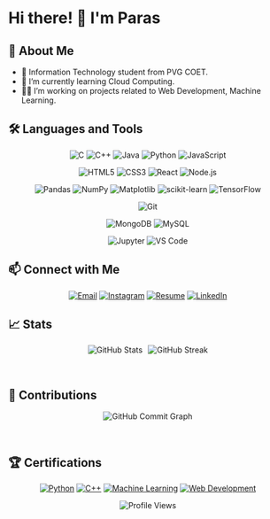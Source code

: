 # Hi there! 👋 I'm Paras

## 🚀 About Me

- 📝 Information Technology student from PVG COET.
- 🌱 I’m currently learning Cloud Computing.
- 👨‍💻 I’m working on projects related to Web Development, Machine Learning.

## 🛠️ Languages and Tools
<div align="center">
  
  ![C](https://img.shields.io/badge/-C-232323?style=for-the-badge&logo=c&logoColor=white)
  ![C++](https://img.shields.io/badge/-C++-232323?style=for-the-badge&logo=c%2B%2B&logoColor=white)
  ![Java](https://img.shields.io/badge/-Java-232323?style=for-the-badge&logo=java&logoColor=white)
  ![Python](https://img.shields.io/badge/-Python-232323?style=for-the-badge&logo=python&logoColor=white)
  ![JavaScript](https://img.shields.io/badge/-JavaScript-232323?style=for-the-badge&logo=javascript&logoColor=white)
  
  ![HTML5](https://img.shields.io/badge/-HTML5-232323?style=for-the-badge&logo=html5&logoColor=white)
  ![CSS3](https://img.shields.io/badge/-CSS3-232323?style=for-the-badge&logo=css3&logoColor=white)
  ![React](https://img.shields.io/badge/-React-232323?style=for-the-badge&logo=react&logoColor=white)
  ![Node.js](https://img.shields.io/badge/-Node.js-232323?style=for-the-badge&logo=node.js&logoColor=white)
  
  ![Pandas](https://img.shields.io/badge/-Pandas-232323?style=for-the-badge&logo=pandas&logoColor=white)
  ![NumPy](https://img.shields.io/badge/-NumPy-232323?style=for-the-badge&logo=numpy&logoColor=white)
  ![Matplotlib](https://img.shields.io/badge/-Matplotlib-232323?style=for-the-badge&logo=matplotlib&logoColor=white)
  ![scikit-learn](https://img.shields.io/badge/-Scikit--Learn-232323?style=for-the-badge&logo=scikit-learn&logoColor=white)
  ![TensorFlow](https://img.shields.io/badge/-TensorFlow-232323?style=for-the-badge&logo=tensorflow&logoColor=white)
  
  ![Git](https://img.shields.io/badge/-Git-232323?style=for-the-badge&logo=git&logoColor=white)
  
  ![MongoDB](https://img.shields.io/badge/-MongoDB-232323?style=for-the-badge&logo=mongodb&logoColor=white)
  ![MySQL](https://img.shields.io/badge/-MySQL-232323?style=for-the-badge&logo=mysql&logoColor=white)
  
  ![Jupyter](https://img.shields.io/badge/-Jupyter-232323?style=for-the-badge&logo=jupyter&logoColor=white)
  ![VS Code](https://img.shields.io/badge/-VS%20Code-232323?style=for-the-badge&logo=visual-studio-code&logoColor=white)

</div>


## 📫 Connect with Me

<div align="center">
  
[![Email](https://img.shields.io/badge/Email-%23D14836?style=for-the-badge&logo=gmail&logoColor=white&color=232323)](mailto:paras.ningune01@gmail.com)
[![Instagram](https://img.shields.io/badge/Instagram-%23E4405F?style=for-the-badge&logo=instagram&logoColor=white&color=232323)](https://www.instagram.com/paras.ningune/)
[![Resume](https://img.shields.io/badge/Resume-%23ff69b4?style=for-the-badge&logo=google-chrome&logoColor=white&color=232323)](https://drive.google.com/file/d/1EC-QgMTkhiia4RpSXv-gnDmvclIP1ko-/view?usp=drive_link)
[![LinkedIn](https://img.shields.io/badge/LinkedIn-blue?style=for-the-badge&logo=linkedin&logoColor=white&color=232323)](https://linkedin.com/in/parasningune)

</div>

## 📈 Stats

<p align="center" style="display: flex; justify-content: center; gap: 10px;">
  <img src="https://github-readme-stats.vercel.app/api?username=ParasNingune&show_icons=true&theme=radical" alt="GitHub Stats" />
  <img src="https://github-readme-streak-stats.herokuapp.com/?user=ParasNingune&theme=radical" alt="GitHub Streak" />
</p>

<br/>

## 🐍 Contributions
<div align="center">

![GitHub Commit Graph](https://github-readme-activity-graph.vercel.app/graph?username=ParasNingune&bg_color=2e2e2e&color=ffffff&line=00ff00&point=ffffff&area=true)

</div>
<br />

## 🏆 Certifications
<div align="center">

[![Python](https://img.shields.io/badge/-Python-232323?style=for-the-badge&logo=python&logoColor=white)](https://drive.google.com/file/d/1iuufSqgBmabJhh4hcCL01KGQzvabpXbJ/view?usp=drive_link)
[![C++](https://img.shields.io/badge/-C++-232323?style=for-the-badge&logo=c%2B%2B&logoColor=white)](https://drive.google.com/file/d/1yXwh1JobteS6C5RQoP5Wl8Hbdtt-Rw3K/view?usp=drive_link)
[![Machine Learning](https://img.shields.io/badge/Machine%20Learning-232323?style=for-the-badge&logo=python&logoColor=white)](https://drive.google.com/file/d/1lVmcbS7BVogS63NZkn7nHbBSJwHwE1Zp/view?usp=drive_link)
[![Web Development](https://img.shields.io/badge/Web%20Development-232323?style=for-the-badge&logo=html5&logoColor=white)](https://drive.google.com/file/d/1IW-8pW9ki-Z0jXjd5aWxv88soyeKiKQ_/view?usp=drive_link)

</div>

<div align="center">
  
![Profile Views](https://komarev.com/ghpvc/?username=ParasNingune&style=flat-square&color=blue)
</div>
